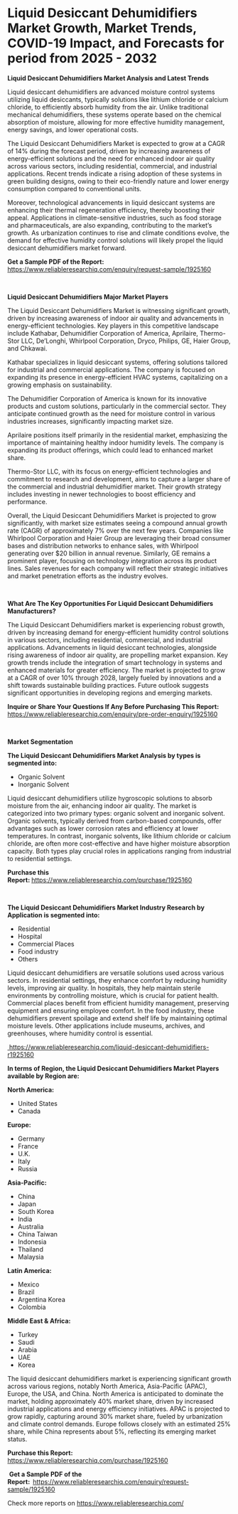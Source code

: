 <p><h1>Liquid Desiccant Dehumidifiers Market Growth, Market Trends, COVID-19 Impact, and Forecasts for period from 2025 - 2032</h1></p><p><strong>Liquid Desiccant Dehumidifiers Market Analysis and Latest Trends</strong></p>
<p><p>Liquid desiccant dehumidifiers are advanced moisture control systems utilizing liquid desiccants, typically solutions like lithium chloride or calcium chloride, to efficiently absorb humidity from the air. Unlike traditional mechanical dehumidifiers, these systems operate based on the chemical absorption of moisture, allowing for more effective humidity management, energy savings, and lower operational costs.</p><p>The Liquid Desiccant Dehumidifiers Market is expected to grow at a CAGR of 14% during the forecast period, driven by increasing awareness of energy-efficient solutions and the need for enhanced indoor air quality across various sectors, including residential, commercial, and industrial applications. Recent trends indicate a rising adoption of these systems in green building designs, owing to their eco-friendly nature and lower energy consumption compared to conventional units.</p><p>Moreover, technological advancements in liquid desiccant systems are enhancing their thermal regeneration efficiency, thereby boosting their appeal. Applications in climate-sensitive industries, such as food storage and pharmaceuticals, are also expanding, contributing to the market’s growth. As urbanization continues to rise and climate conditions evolve, the demand for effective humidity control solutions will likely propel the liquid desiccant dehumidifiers market forward.</p></p>
<p><strong>Get a Sample PDF of the Report:&nbsp;</strong> <a href="https://www.reliableresearchiq.com/enquiry/request-sample/1925160?utm_campaign=904&utm_medium=2&utm_source=Github&utm_content=ia&utm_term=14012025&utm_id=liquid-desiccant-dehumidifiers">https://www.reliableresearchiq.com/enquiry/request-sample/1925160</a></p>
<p>&nbsp;</p>
<p><strong>Liquid Desiccant Dehumidifiers Major Market Players</strong></p>
<p><p>The Liquid Desiccant Dehumidifiers Market is witnessing significant growth, driven by increasing awareness of indoor air quality and advancements in energy-efficient technologies. Key players in this competitive landscape include Kathabar, Dehumidifier Corporation of America, Aprilaire, Thermo-Stor LLC, De’Longhi, Whirlpool Corporation, Dryco, Philips, GE, Haier Group, and Chkawai.</p><p>Kathabar specializes in liquid desiccant systems, offering solutions tailored for industrial and commercial applications. The company is focused on expanding its presence in energy-efficient HVAC systems, capitalizing on a growing emphasis on sustainability.</p><p>The Dehumidifier Corporation of America is known for its innovative products and custom solutions, particularly in the commercial sector. They anticipate continued growth as the need for moisture control in various industries increases, significantly impacting market size.</p><p>Aprilaire positions itself primarily in the residential market, emphasizing the importance of maintaining healthy indoor humidity levels. The company is expanding its product offerings, which could lead to enhanced market share.</p><p>Thermo-Stor LLC, with its focus on energy-efficient technologies and commitment to research and development, aims to capture a larger share of the commercial and industrial dehumidifier market. Their growth strategy includes investing in newer technologies to boost efficiency and performance.</p><p>Overall, the Liquid Desiccant Dehumidifiers Market is projected to grow significantly, with market size estimates seeing a compound annual growth rate (CAGR) of approximately 7% over the next few years. Companies like Whirlpool Corporation and Haier Group are leveraging their broad consumer bases and distribution networks to enhance sales, with Whirlpool generating over $20 billion in annual revenue. Similarly, GE remains a prominent player, focusing on technology integration across its product lines. Sales revenues for each company will reflect their strategic initiatives and market penetration efforts as the industry evolves.</p></p>
<p>&nbsp;</p>
<p><strong>What Are The Key Opportunities For Liquid Desiccant Dehumidifiers Manufacturers?</strong></p>
<p><p>The Liquid Desiccant Dehumidifiers market is experiencing robust growth, driven by increasing demand for energy-efficient humidity control solutions in various sectors, including residential, commercial, and industrial applications. Advancements in liquid desiccant technologies, alongside rising awareness of indoor air quality, are propelling market expansion. Key growth trends include the integration of smart technology in systems and enhanced materials for greater efficiency. The market is projected to grow at a CAGR of over 10% through 2028, largely fueled by innovations and a shift towards sustainable building practices. Future outlook suggests significant opportunities in developing regions and emerging markets.</p></p>
<p><strong>Inquire or Share Your Questions If Any Before Purchasing This Report:</strong> <a href="https://www.reliableresearchiq.com/enquiry/pre-order-enquiry/1925160?utm_campaign=904&utm_medium=2&utm_source=Github&utm_content=ia&utm_term=14012025&utm_id=liquid-desiccant-dehumidifiers">https://www.reliableresearchiq.com/enquiry/pre-order-enquiry/1925160</a></p>
<p>&nbsp;</p>
<p><strong>Market Segmentation</strong></p>
<p><strong>The Liquid Desiccant Dehumidifiers Market Analysis by types is segmented into:</strong></p>
<p><ul><li>Organic Solvent</li><li>Inorganic Solvent</li></ul></p>
<p><p>Liquid desiccant dehumidifiers utilize hygroscopic solutions to absorb moisture from the air, enhancing indoor air quality. The market is categorized into two primary types: organic solvent and inorganic solvent. Organic solvents, typically derived from carbon-based compounds, offer advantages such as lower corrosion rates and efficiency at lower temperatures. In contrast, inorganic solvents, like lithium chloride or calcium chloride, are often more cost-effective and have higher moisture absorption capacity. Both types play crucial roles in applications ranging from industrial to residential settings.</p></p>
<p><strong>Purchase this Report:&nbsp;</strong><a href="https://www.reliableresearchiq.com/purchase/1925160?utm_campaign=904&utm_medium=2&utm_source=Github&utm_content=ia&utm_term=14012025&utm_id=liquid-desiccant-dehumidifiers">https://www.reliableresearchiq.com/purchase/1925160</a></p>
<p>&nbsp;</p>
<p><strong>The Liquid Desiccant Dehumidifiers Market Industry Research by Application is segmented into:</strong></p>
<p><ul><li>Residential</li><li>Hospital</li><li>Commercial Places</li><li>Food industry</li><li>Others</li></ul></p>
<p><p>Liquid desiccant dehumidifiers are versatile solutions used across various sectors. In residential settings, they enhance comfort by reducing humidity levels, improving air quality. In hospitals, they help maintain sterile environments by controlling moisture, which is crucial for patient health. Commercial places benefit from efficient humidity management, preserving equipment and ensuring employee comfort. In the food industry, these dehumidifiers prevent spoilage and extend shelf life by maintaining optimal moisture levels. Other applications include museums, archives, and greenhouses, where humidity control is essential.</p></p>
<p><a href="https://www.reliableresearchiq.com/liquid-desiccant-dehumidifiers-r1925160?utm_campaign=904&utm_medium=2&utm_source=Github&utm_content=ia&utm_term=14012025&utm_id=liquid-desiccant-dehumidifiers">&nbsp;https://www.reliableresearchiq.com/liquid-desiccant-dehumidifiers-r1925160</a></p>
<p><strong>In terms of Region, the Liquid Desiccant Dehumidifiers Market Players available by Region are:</strong></p>
<p>
    <p> <strong> North America: </strong>
        <ul>
            <li>United States</li>
            <li>Canada</li>
        </ul>
        </p> 
    <p> <strong> Europe: </strong>
        <ul>
            <li>Germany</li>
            <li>France</li>
            <li>U.K.</li>
            <li>Italy</li>
            <li>Russia</li>
        </ul>
        </p> 
    <p> <strong> Asia-Pacific: </strong>
        <ul>
            <li>China</li>
            <li>Japan</li>
            <li>South Korea</li>
            <li>India</li>
            <li>Australia</li>
            <li>China Taiwan</li>
            <li>Indonesia</li>
            <li>Thailand</li>
            <li>Malaysia</li>
        </ul>
        </p> 
    <p> <strong> Latin America: </strong>
        <ul>
            <li>Mexico</li>
            <li>Brazil</li>
            <li>Argentina Korea</li>
            <li>Colombia</li>
        </ul>
        </p> 
    <p> <strong> Middle East & Africa: </strong>
        <ul>
            <li>Turkey</li>
            <li>Saudi</li>
            <li>Arabia</li>
            <li>UAE</li>
            <li>Korea</li>
        </ul>
    </p>
    </p>
<p><p>The liquid desiccant dehumidifiers market is experiencing significant growth across various regions, notably North America, Asia-Pacific (APAC), Europe, the USA, and China. North America is anticipated to dominate the market, holding approximately 40% market share, driven by increased industrial applications and energy efficiency initiatives. APAC is projected to grow rapidly, capturing around 30% market share, fueled by urbanization and climate control demands. Europe follows closely with an estimated 25% share, while China represents about 5%, reflecting its emerging market status.</p></p>
<p><strong>Purchase this Report: </strong><a href="https://www.reliableresearchiq.com/purchase/1925160?utm_campaign=904&utm_medium=2&utm_source=Github&utm_content=ia&utm_term=14012025&utm_id=liquid-desiccant-dehumidifiers">https://www.reliableresearchiq.com/purchase/1925160</a></p>
<p>&nbsp;<strong>Get a Sample PDF of the Report:&nbsp;&nbsp;</strong><a href="https://www.reliableresearchiq.com/enquiry/request-sample/1925160?utm_campaign=904&utm_medium=2&utm_source=Github&utm_content=ia&utm_term=14012025&utm_id=liquid-desiccant-dehumidifiers">https://www.reliableresearchiq.com/enquiry/request-sample/1925160</a></p>
<p><strong></strong></p>
<p>Check more reports on <a href="https://www.reliableresearchiq.com/?utm_campaign=904&utm_medium=2&utm_source=Github&utm_content=ia&utm_term=14012025&utm_id=liquid-desiccant-dehumidifiers">https://www.reliableresearchiq.com/</a></p>